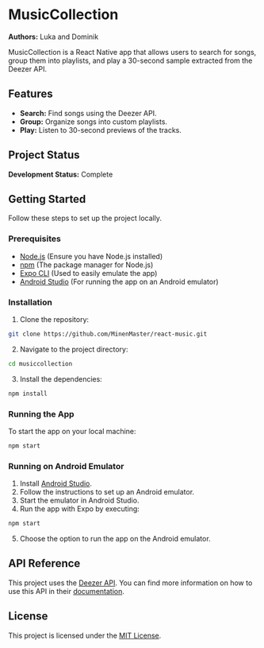 # MusicCollection

**Authors:** Luka and Dominik

MusicCollection is a React Native app that allows users to search for songs, group them into playlists, and play a 30-second sample extracted from the Deezer API.

## Features

- **Search:** Find songs using the Deezer API.
- **Group:** Organize songs into custom playlists.
- **Play:** Listen to 30-second previews of the tracks.

## Project Status

**Development Status:** Complete

## Getting Started

Follow these steps to set up the project locally.

### Prerequisites

- [Node.js](https://nodejs.org/) (Ensure you have Node.js installed)
- [npm](https://www.npmjs.com/) (The package manager for Node.js)
- [Expo CLI](https://docs.expo.dev/get-started/installation/) (Used to easily emulate the app)
- [Android Studio](https://developer.android.com/studio) (For running the app on an Android emulator)

### Installation

1. Clone the repository:

```bash
git clone https://github.com/MinenMaster/react-music.git
```

2. Navigate to the project directory:

```bash
cd musiccollection
```

3. Install the dependencies:

```bash
npm install
```

### Running the App

To start the app on your local machine:

```bash
npm start
```

### Running on Android Emulator

1. Install [Android Studio](https://developer.android.com/studio).
2. Follow the instructions to set up an Android emulator.
3. Start the emulator in Android Studio.
4. Run the app with Expo by executing:

```bash
npm start
```

5. Choose the option to run the app on the Android emulator.

## API Reference

This project uses the [Deezer API](https://developers.deezer.com/api). You can find more information on how to use this API in their [documentation](https://developers.deezer.com/api).

## License

This project is licensed under the [MIT License](./LICENSE).
